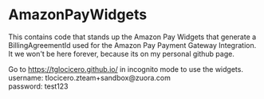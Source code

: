# AmazonPayWidgets
This contains code that stands up the Amazon Pay Widgets that generate a BillingAgreementId used for the Amazon Pay Payment Gateway Integration. It we won't be here forever, because its on my personal github page.

Go to https://tglocicero.github.io/ in incognito mode to use the widgets.  
username: tlocicero.<span></span>zteam+sandbox@zuora<span></span>.com  
password: test123

